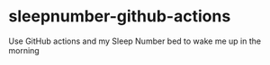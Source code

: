 # sleepnumber-github-actions
Use GitHub actions and my Sleep Number bed to wake me up in the morning

